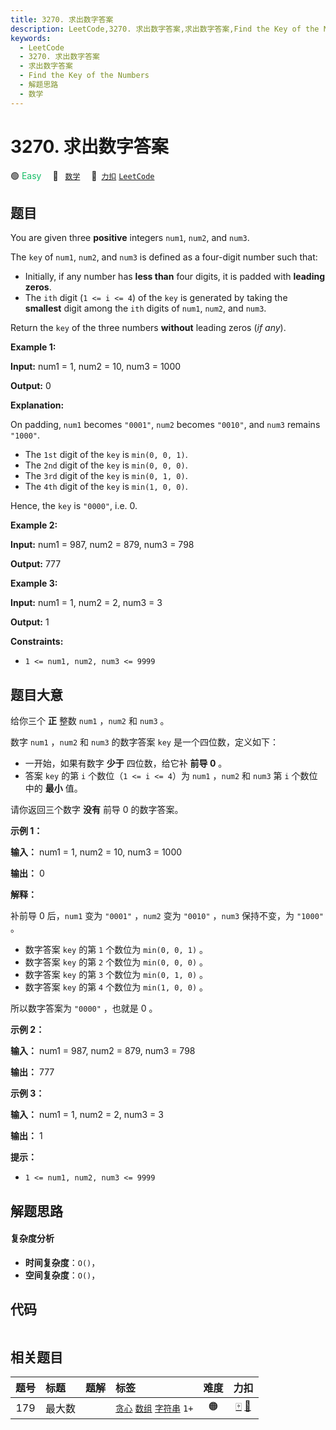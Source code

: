 ```yaml
---
title: 3270. 求出数字答案
description: LeetCode,3270. 求出数字答案,求出数字答案,Find the Key of the Numbers,解题思路,数学
keywords:
  - LeetCode
  - 3270. 求出数字答案
  - 求出数字答案
  - Find the Key of the Numbers
  - 解题思路
  - 数学
---
```


# 3270. 求出数字答案

🟢 <font color=#15bd66>Easy</font>&emsp; 🔖&ensp; [`数学`](/tag/math.md)&emsp; 🔗&ensp;[`力扣`](https://leetcode.cn/problems/find-the-key-of-the-numbers) [`LeetCode`](https://leetcode.com/problems/find-the-key-of-the-numbers)

## 题目

You are given three **positive** integers `num1`, `num2`, and `num3`.

The `key` of `num1`, `num2`, and `num3` is defined as a four-digit number such
that:

  * Initially, if any number has **less than** four digits, it is padded with **leading zeros**.
  * The `ith` digit (`1 <= i <= 4`) of the `key` is generated by taking the **smallest** digit among the `ith` digits of `num1`, `num2`, and `num3`.

Return the `key` of the three numbers **without** leading zeros (_if any_).



**Example 1:**

**Input:** num1 = 1, num2 = 10, num3 = 1000

**Output:** 0

**Explanation:**

On padding, `num1` becomes `"0001"`, `num2` becomes `"0010"`, and `num3`
remains `"1000"`.

  * The `1st` digit of the `key` is `min(0, 0, 1)`.
  * The `2nd` digit of the `key` is `min(0, 0, 0)`.
  * The `3rd` digit of the `key` is `min(0, 1, 0)`.
  * The `4th` digit of the `key` is `min(1, 0, 0)`.

Hence, the `key` is `"0000"`, i.e. 0.

**Example 2:**

**Input:** num1 = 987, num2 = 879, num3 = 798

**Output:** 777

**Example 3:**

**Input:** num1 = 1, num2 = 2, num3 = 3

**Output:** 1



**Constraints:**

  * `1 <= num1, num2, num3 <= 9999`


## 题目大意

给你三个 **正**  整数 `num1` ，`num2` 和 `num3` 。

数字 `num1` ，`num2` 和 `num3` 的数字答案 `key` 是一个四位数，定义如下：

  * 一开始，如果有数字 **少于**  四位数，给它补 **前导 0** 。
  * 答案 `key` 的第 `i` 个数位（`1 <= i <= 4`）为 `num1` ，`num2` 和 `num3` 第 `i` 个数位中的 **最小**  值。

请你返回三个数字 **没有**  前导 0 的数字答案。



**示例 1：**

**输入：** num1 = 1, num2 = 10, num3 = 1000

**输出：** 0

**解释：**

补前导 0 后，`num1` 变为 `"0001"` ，`num2` 变为 `"0010"` ，`num3` 保持不变，为 `"1000"` 。

  * 数字答案 `key` 的第 `1` 个数位为 `min(0, 0, 1)` 。
  * 数字答案 `key` 的第 `2` 个数位为 `min(0, 0, 0)` 。
  * 数字答案 `key` 的第 `3` 个数位为 `min(0, 1, 0)` 。
  * 数字答案 `key` 的第 `4` 个数位为 `min(1, 0, 0)` 。

所以数字答案为 `"0000"` ，也就是 0 。

**示例 2：**

**输入：** num1 = 987, num2 = 879, num3 = 798

**输出：** 777

**示例 3：**

**输入：** num1 = 1, num2 = 2, num3 = 3

**输出：** 1



**提示：**

  * `1 <= num1, num2, num3 <= 9999`


## 解题思路

#### 复杂度分析

- **时间复杂度**：`O()`，
- **空间复杂度**：`O()`，

## 代码

```javascript

```

## 相关题目

<!-- prettier-ignore -->
| 题号 | 标题 | 题解 | 标签 | 难度 | 力扣 |
| :------: | :------ | :------: | :------ | :------: | :------: |
| 179 | 最大数 |  |  [`贪心`](/tag/greedy.md) [`数组`](/tag/array.md) [`字符串`](/tag/string.md) `1+` | 🟠 | [🀄️](https://leetcode.cn/problems/largest-number) [🔗](https://leetcode.com/problems/largest-number) |